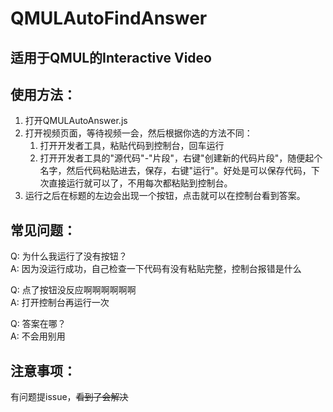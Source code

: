 # QMULAutoFindAnswer
## 适用于QMUL的Interactive Video
## 使用方法：
1. 打开QMULAutoAnswer.js
2. 打开视频页面，等待视频一会，然后根据你选的方法不同：
   1. 打开开发者工具，粘贴代码到控制台，回车运行   
   2. 打开开发者工具的"源代码"-"片段"，右键"创建新的代码片段"，随便起个名字，然后代码粘贴进去，保存，右键"运行"。好处是可以保存代码，下次直接运行就可以了，不用每次都粘贴到控制台。   
3. 运行之后在标题的左边会出现一个按钮，点击就可以在控制台看到答案。
## 常见问题：
Q: 为什么我运行了没有按钮？   
A: 因为没运行成功，自己检查一下代码有没有粘贴完整，控制台报错是什么   

Q: 点了按钮没反应啊啊啊啊啊啊   
A: 打开控制台再运行一次   

Q: 答案在哪？   
A: 不会用别用
## 注意事项：
有问题提issue，~~看到了会解决~~   